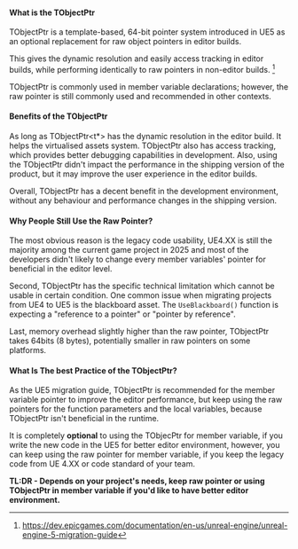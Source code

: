#### What is the TObjectPtr

TObjectPtr is a template-based, 64-bit pointer system introduced in UE5 as an optional replacement for raw object pointers in editor builds. 

This gives the dynamic resolution and easily access tracking in editor builds, while performing identically to raw pointers in non-editor builds. [^1]

TObjectPtr is commonly used in member variable declarations; however, the raw pointer is still commonly used and recommended in other contexts. 

#### Benefits of the TObjectPtr 

As long as TObjectPtr<t*> has the dynamic resolution in the editor build. It helps the virtualised assets system. 
TObjectPtr also has access tracking, which provides better debugging capabilities in development.
Also, using the TObjectPtr didn't impact the performance in the shipping version of the product, but it may improve the user experience in the editor builds.

Overall, TObjectPtr has a decent benefit in the development environment, without any behaviour and performance changes in the shipping version. 

#### Why People Still Use the Raw Pointer? 

The most obvious reason is the legacy code usability, UE4.XX is still the majority among the current game project in 2025 and most of the developers didn't likely to change every member variables' pointer for beneficial in the editor level. 

Second, TObjectPtr has the specific technical limitation which cannot be usable in certain condition. One common issue when migrating projects from UE4 to UE5 is the blackboard asset. The `UseBlackboard()` function is expecting a "reference to a pointer" or "pointer by reference".

Last, memory overhead slightly higher than the raw pointer, TObjectPtr takes 64bits (8 bytes), potentially smaller in raw pointers on some platforms. 

#### What Is The best Practice of the TObjectPtr? 

As the UE5 migration guide, TObjectPtr is recommended for the member variable pointer to improve the editor performance, but keep using the raw pointers for the function parameters and the local variables, because TObjectPtr isn't beneficial in the runtime. 

It is completely **optional** to using the TObjecPtr for member variable, if you write the new code in the UE5 for better editor environment, however, you can keep using the raw pointer for member variable, if you keep the legacy code from UE 4.XX or code standard of your team. 

**TL:DR - Depends on your project's needs, keep raw pointer or using TObjectPtr in member variable if you'd like to have better editor environment.**

[^1]: https://dev.epicgames.com/documentation/en-us/unreal-engine/unreal-engine-5-migration-guide
